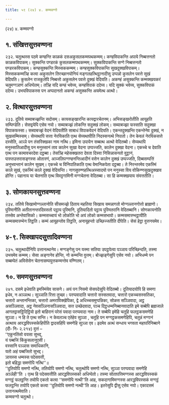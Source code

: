 ```yaml
---
title: ५९ (२४) ४. कम्मवग्गो

---
```

(२४) ४. कम्मवग्गो  


## १. संखित्तसुत्तवण्णना

२३२. चतुत्थस्स पठमे कण्हन्ति काळकं दसअकुसलकम्मपथकम्मम्। कण्हविपाकन्ति अपाये निब्बत्तनतो काळकविपाकम्। सुक्कन्ति पण्डरकं कुसलकम्मपथकम्मम्। सुक्कविपाकन्ति सग्गे निब्बत्तनतो पण्डरकविपाकम्। कण्हसुक्कन्ति मिस्सककम्मम्। कण्हसुक्कविपाकन्ति सुखदुक्खविपाकम्। मिस्सककम्मञ्हि कत्वा अकुसलेन तिरच्छानयोनियं मङ्गलहत्थिट्ठानादीसु उप्पन्नो कुसलेन पवत्ते सुखं वेदियति। कुसलेन राजकुलेपि निब्बत्तो अकुसलेन पवत्ते दुक्खं वेदियति। अकण्हं असुक्कन्ति कम्मक्खयकरं चतुमग्गञाणं अधिप्पेतम्। तञ्हि यदि कण्हं भवेय्य, कण्हविपाकं ददेय्य। यदि सुक्कं भवेय्य, सुक्कविपाकं ददेय्य। उभयविपाकस्स पन अप्पदानतो अकण्हं असुक्कन्ति अयमेत्थ अत्थो।  


## २. वित्थारसुत्तवण्णना

२३३. दुतिये सब्याबज्झन्ति सदोसम्। कायसङ्खारन्ति कायद्वारचेतनम्। अभिसङ्खरोतीति आयूहति सम्पिण्डेति। सेसद्वयेपि एसेव नयो। सब्याबज्झं लोकन्ति सदुक्खं लोकम्। सब्याबज्झा फस्साति सदुक्खा विपाकफस्सा। सब्याबज्झं वेदनं वेदियतीति साबाधं विपाकवेदनं वेदियति। एकन्तदुक्खन्ति एकन्तेनेव दुक्खं, न सुखसम्मिस्सम्। सेय्यथापि सत्ता नेरयिकाति एत्थ सेय्यथापीति निदस्सनत्थे निपातो। तेन केवलं नेरयिकसत्ते दस्सेति, अञ्ञे पन तंसरिक्खका नाम नत्थि। इमिना उपायेन सब्बत्थ अत्थो वेदितब्बो। सेय्यथापि मनुस्सातिआदीसु पन मनुस्सानं ताव कालेन सुखा वेदना उप्पज्जति, कालेन दुक्खा वेदना। एकच्चे च देवाति एत्थ पन कामावचरदेवा दट्ठब्बा। तेसञ्हि महेसक्खतरा देवता दिस्वा निसिन्नासनतो वुट्ठानं, पारुतउत्तरासङ्गस्स ओतारणं, अञ्जलिपग्गण्हनन्तिआदीनं वसेन कालेन दुक्खं उप्पज्जति, दिब्बसम्पत्तिं अनुभवन्तानं कालेन सुखम्। एकच्चे च विनिपातिकाति एत्थ वेमानिकपेता दट्ठब्बा। ते निरन्तरमेव एकस्मिं काले सुखं, एकस्मिं काले दुक्खं वेदियन्ति। नागसुपण्णहत्थिअस्सादयो पन मनुस्सा विय वोकिण्णसुखदुक्खाव होन्ति। पहानाय या चेतनाति एत्थ विवट्टगामिनी मग्गचेतना वेदितब्बा। सा हि कम्मक्खयाय संवत्ततीति।  


## ३. सोणकायनसुत्तवण्णना

२३४. ततिये सिखामोग्गल्लानोति सीसमज्झे ठिताय महतिया सिखाय समन्नागतो मोग्गल्लानगोत्तो ब्राह्मणो। पुरिमानीति अतीतानन्तरदिवसतो पट्ठाय पुरिमानि, दुतियादितो पट्ठाय पुरिमतरानि वेदितब्बानि। सोणकायनोति तस्सेव अन्तेवासिको। कम्मसच्चायं भो लोकोति भो अयं लोको कम्मसभावो। कम्मसमारम्भट्ठायीति कम्मसमारम्भेन तिट्ठति। कम्मं आयूहन्तोव तिट्ठति, अनायूहन्तो उच्छिज्जतीति दीपेति। सेसं हेट्ठा वुत्तनयमेव।  


## ४-९. सिक्खापदसुत्तादिवण्णना

२३५. चतुत्थादीनिपि उत्तानत्थानेव। मग्गङ्गेसु पन यस्मा सतिया उपट्ठपेत्वा पञ्ञाय परिच्छिन्दति, तस्मा उभयमेव कम्मम्। सेसा अङ्गानेव होन्ति, नो कम्मन्ति वुत्तम्। बोज्झङ्गेसुपि एसेव नयो। अभिधम्मे पन सब्बम्पेतं अविसेसेन चेतनासम्पयुत्तकम्मन्तेव वण्णितम्।  


## १०. समणसुत्तवण्णना

२४१. दसमे इधेवाति इमस्मिंयेव सासने। अयं पन नियमो सेसपदेसुपि वेदितब्बो। दुतियादयोपि हि समणा इधेव, न अञ्ञत्थ। सुञ्ञाति रित्ता तुच्छा। परप्पवादाति चत्तारो सस्सतवादा, चत्तारो एकच्चसस्सतिका, चत्तारो अन्तानन्तिका, चत्तारो अमराविक्खेपिका, द्वे अधिच्चसमुप्पन्निका, सोळस सञ्ञिवादा, अट्ठ असञ्ञिवादा, अट्ठ नेवसञ्ञिनासञ्ञिवादा, सत्त उच्छेदवादा, पञ्च दिट्ठधम्मनिब्बानवादाति इमे सब्बेपि ब्रह्मजाले आगतद्वासट्ठिदिट्ठियो इतो बाहिरानं परेसं पवादा परप्पवादा नाम। ते सब्बेपि इमेहि चतूहि फलट्ठकसमणेहि सुञ्ञा। न हि ते एत्थ सन्ति। न केवलञ्च एतेहेव सुञ्ञा , चतूहि पन मग्गट्ठकसमणेहिपि, चतुन्नं मग्गानं अत्थाय आरद्धविपस्सकेहिपीति द्वादसहिपि समणेहि सुञ्ञा एव। इदमेव अत्थं सन्धाय भगवता महापरिनिब्बाने (दी॰ नि॰ २.२१४) वुत्तं –  
‘‘एकूनतिंसो वयसा सुभद्द,  
यं पब्बजिं किंकुसलानुएसी।  
वस्सानि पञ्ञास समाधिकानि,  
यतो अहं पब्बजितो सुभद्द।  
ञायस्स धम्मस्स पदेसवत्ती,  
इतो बहिद्धा समणोपि नत्थि’’॥  
‘‘दुतियोपि समणो नत्थि, ततियोपि समणो नत्थि, चतुत्थोपि समणो नत्थि, सुञ्ञा परप्पवादा समणेहि अञ्ञेही’’ति । एत्थ हि पदेसवत्तीति आरद्धविपस्सको अधिप्पेतो। तस्मा सोतापत्तिमग्गस्स आरद्धविपस्सकं मग्गट्ठं फलट्ठन्ति तयोपि एकतो कत्वा ‘‘समणोपि नत्थी’’ति आह, सकदागामिमग्गस्स आरद्धविपस्सकं मग्गट्ठं फलट्ठन्ति तयोपि एकतो कत्वा ‘‘दुतियोपि समणो नत्थी’’ति आह। इतरेसुपि द्वीसु एसेव नयो। एकादसमं उत्तानत्थमेवाति।  
कम्मवग्गो चतुत्थो।  